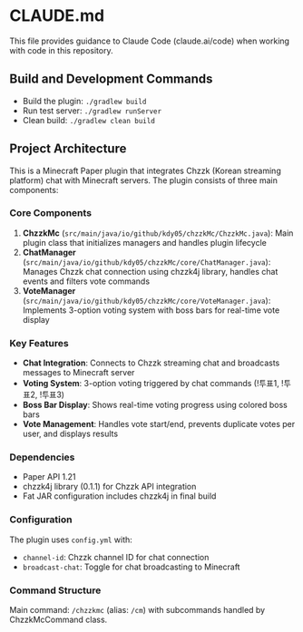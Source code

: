 # CLAUDE.md

This file provides guidance to Claude Code (claude.ai/code) when working with code in this repository.

## Build and Development Commands

- Build the plugin: `./gradlew build`
- Run test server: `./gradlew runServer`
- Clean build: `./gradlew clean build`

## Project Architecture

This is a Minecraft Paper plugin that integrates Chzzk (Korean streaming platform) chat with Minecraft servers. The plugin consists of three main components:

### Core Components

1. **ChzzkMc** (`src/main/java/io/github/kdy05/chzzkMc/ChzzkMc.java`): Main plugin class that initializes managers and handles plugin lifecycle
2. **ChatManager** (`src/main/java/io/github/kdy05/chzzkMc/core/ChatManager.java`): Manages Chzzk chat connection using chzzk4j library, handles chat events and filters vote commands
3. **VoteManager** (`src/main/java/io/github/kdy05/chzzkMc/core/VoteManager.java`): Implements 3-option voting system with boss bars for real-time vote display

### Key Features

- **Chat Integration**: Connects to Chzzk streaming chat and broadcasts messages to Minecraft server
- **Voting System**: 3-option voting triggered by chat commands (!투표1, !투표2, !투표3)
- **Boss Bar Display**: Shows real-time voting progress using colored boss bars
- **Vote Management**: Handles vote start/end, prevents duplicate votes per user, and displays results

### Dependencies

- Paper API 1.21
- chzzk4j library (0.1.1) for Chzzk API integration
- Fat JAR configuration includes chzzk4j in final build

### Configuration

The plugin uses `config.yml` with:
- `channel-id`: Chzzk channel ID for chat connection
- `broadcast-chat`: Toggle for chat broadcasting to Minecraft

### Command Structure

Main command: `/chzzkmc` (alias: `/cm`) with subcommands handled by ChzzkMcCommand class.